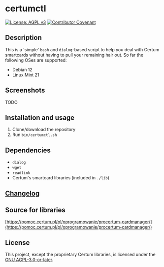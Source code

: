 # certumctl
[![License: AGPL v3](https://img.shields.io/badge/License-AGPLv3-blue.svg)](https://www.gnu.org/licenses/agpl-3.0) [![Contributor Covenant](https://img.shields.io/badge/Contributor%20Covenant-v2.0%20adopted-ff69b4.svg)](CODE_OF_CONDUCT.md)

## Description

This is a 'simple' `bash` and `dialog`-based script to help you deal with Certum
smartcards without having to pull your remaining hair out. So far the
following OSes are supported:

- Debian 12
- Linux Mint 21

## Screenshots

TODO

## Installation and usage

1. Clone/download the repository
2. Run `bin/certumctl.sh`

## Dependencies

- `dialog`
- `wget`
- `readlink`
- Certum's smartcard libraries (included in `./lib`)

## [Changelog](./CHANGELOG)

## Source for libraries

[https://pomoc.certum.pl/pl/oprogramowanie/procertum-cardmanager/](https://pomoc.certum.pl/pl/oprogramowanie/procertum-cardmanager/)

## License
This project, except the proprietary Certum libraries, is licensed under the [GNU AGPL-3.0-or-later](https://www.gnu.org/licenses/agpl-3.0.html).
